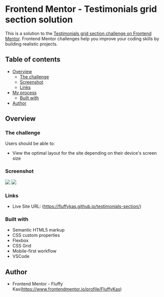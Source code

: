 # Frontend Mentor - Testimonials grid section solution

This is a solution to the [Testimonials grid section challenge on Frontend Mentor](https://www.frontendmentor.io/challenges/testimonials-grid-section-Nnw6J7Un7). Frontend Mentor challenges help you improve your coding skills by building realistic projects. 

## Table of contents

- [Overview](#overview)
  - [The challenge](#the-challenge)
  - [Screenshot](#screenshot)
  - [Links](#links)
- [My process](#my-process)
  - [Built with](#built-with)
- [Author](#author)

## Overview

### The challenge

Users should be able to:

- View the optimal layout for the site depending on their device's screen size

### Screenshot

![](.screenshots/testimonials-section-mobile.png)
![](.screenshots/testimonials-section-desktop.png)

### Links

- Live Site URL: (https://fluffykas.github.io/testimonials-section/)

### Built with

- Semantic HTML5 markup
- CSS custom properties
- Flexbox
- CSS Grid
- Mobile-first workflow
- VSCode

## Author

- Frontend Mentor - Fluffy Kas(https://www.frontendmentor.io/profile/FluffyKas)

